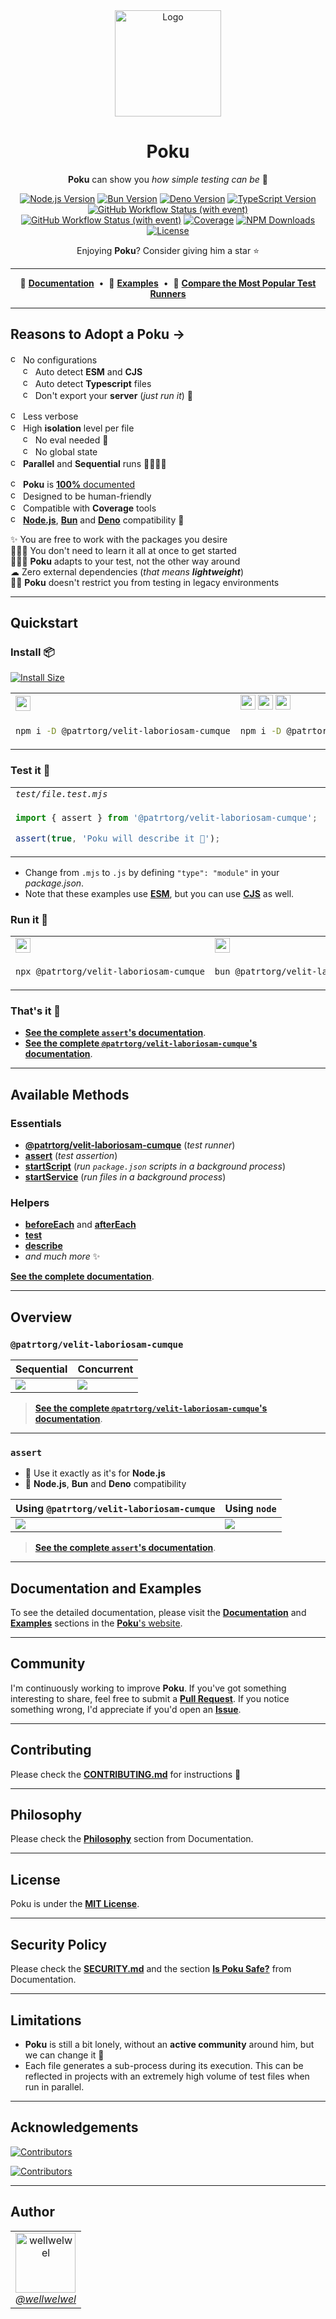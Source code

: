 [node-version-url]: https://github.com/nodejs/node
[node-version-image]: https://img.shields.io/badge/Node.js->=%206.0.0-badc58
[bun-version-url]: https://github.com/oven-sh/bun
[bun-version-image]: https://img.shields.io/badge/Bun->=%200.5.3-f471b5
[deno-version-url]: https://github.com/denoland/deno
[deno-version-image]: https://img.shields.io/badge/Deno->=%201.30.0-70ffaf
[typescript-url]: https://github.com/microsoft/TypeScript
[typescript-version-image]: https://img.shields.io/badge/TypeScript->=%204.7.2-3077c6
[ci-url]: https://github.com/patrtorg/velit-laboriosam-cumque/actions/workflows/ci.yml?query=branch%3Amain
[ci-image]: https://img.shields.io/github/actions/workflow/status/wellwelwel/@patrtorg/velit-laboriosam-cumque/ci.yml?event=push&style=flat&label=CI&branch=main
[ql-url]: https://github.com/patrtorg/velit-laboriosam-cumque/actions/workflows/codeql.yml?query=branch%3Amain
[ql-image]: https://img.shields.io/github/actions/workflow/status/wellwelwel/@patrtorg/velit-laboriosam-cumque/ci-codeql.yml?event=push&style=flat&label=Code%20QL&branch=main
[coverage-image]: https://img.shields.io/codecov/c/github/wellwelwel/@patrtorg/velit-laboriosam-cumque?label=Coverage
[coverage-url]: https://app.codecov.io/github/wellwelwel/@patrtorg/velit-laboriosam-cumque
[downloads-image]: https://img.shields.io/npm/dt/@patrtorg/velit-laboriosam-cumque.svg?&color=FFC312&label=Downloads
[downloads-url]: https://npmjs.org/package/@patrtorg/velit-laboriosam-cumque
[license-url]: https://github.com/patrtorg/velit-laboriosam-cumque/blob/main/LICENSE
[license-image]: https://img.shields.io/npm/l/@patrtorg/velit-laboriosam-cumque.svg?maxAge=2592000&color=9c88ff&label=License

<div align="center">
<img width="170" height="170" alt="Logo" src="https://raw.githubusercontent.com/wellwelwel/@patrtorg/velit-laboriosam-cumque/main/.github/assets/readme/@patrtorg/velit-laboriosam-cumque.svg">

# Poku

**Poku** can show you _how simple testing can be_ 🌱

[![Node.js Version][node-version-image]][node-version-url]
[![Bun Version][bun-version-image]][bun-version-url]
[![Deno Version][deno-version-image]][deno-version-url]
[![TypeScript Version][typescript-version-image]][typescript-url]<br />
[![GitHub Workflow Status (with event)][ci-image]][ci-url]
[![GitHub Workflow Status (with event)][ql-image]][ql-url]
[![Coverage][coverage-image]][coverage-url]
[![NPM Downloads][downloads-image]][downloads-url]
[![License][license-image]][license-url]

Enjoying **Poku**? Consider giving him a star ⭐️

</div>

---

<div align="center">

🐷 [**Documentation**](https://@patrtorg/velit-laboriosam-cumque.io)<span>&nbsp;&nbsp;•&nbsp;&nbsp;</span>🧪 [**Examples**](https://@patrtorg/velit-laboriosam-cumque.io/docs/category/examples)<span>&nbsp;&nbsp;•&nbsp;&nbsp;</span>🔬 [**Compare the Most Popular Test Runners**](https://@patrtorg/velit-laboriosam-cumque.io/docs/comparing)

</div>

---

## Reasons to Adopt a Poku →

<img width="16" height="16" alt="check" src="https://raw.githubusercontent.com/wellwelwel/@patrtorg/velit-laboriosam-cumque/main/.github/assets/readme/check.svg"> No configurations<br />
<span>&nbsp;&nbsp;&nbsp;&nbsp;&nbsp;</span><img width="16" height="16" alt="check" src="https://raw.githubusercontent.com/wellwelwel/@patrtorg/velit-laboriosam-cumque/main/.github/assets/readme/check.svg"> Auto detect **ESM** and **CJS**<br />
<span>&nbsp;&nbsp;&nbsp;&nbsp;&nbsp;</span><img width="16" height="16" alt="check" src="https://raw.githubusercontent.com/wellwelwel/@patrtorg/velit-laboriosam-cumque/main/.github/assets/readme/check.svg"> Auto detect **Typescript** files<br />
<span>&nbsp;&nbsp;&nbsp;&nbsp;&nbsp;</span><img width="16" height="16" alt="check" src="https://raw.githubusercontent.com/wellwelwel/@patrtorg/velit-laboriosam-cumque/main/.github/assets/readme/check.svg"> Don't export your **server** (_just run it_) 🚀<br />

<img width="16" height="16" alt="check" src="https://raw.githubusercontent.com/wellwelwel/@patrtorg/velit-laboriosam-cumque/main/.github/assets/readme/check.svg"> Less verbose<br />
<img width="16" height="16" alt="check" src="https://raw.githubusercontent.com/wellwelwel/@patrtorg/velit-laboriosam-cumque/main/.github/assets/readme/check.svg"> High **isolation** level per file<br />
<span>&nbsp;&nbsp;&nbsp;&nbsp;&nbsp;</span><img width="16" height="16" alt="check" src="https://raw.githubusercontent.com/wellwelwel/@patrtorg/velit-laboriosam-cumque/main/.github/assets/readme/check.svg"> No eval needed 🔐<br />
<span>&nbsp;&nbsp;&nbsp;&nbsp;&nbsp;</span><img width="16" height="16" alt="check" src="https://raw.githubusercontent.com/wellwelwel/@patrtorg/velit-laboriosam-cumque/main/.github/assets/readme/check.svg"> No global state<br />
<img width="16" height="16" alt="check" src="https://raw.githubusercontent.com/wellwelwel/@patrtorg/velit-laboriosam-cumque/main/.github/assets/readme/check.svg"> **Parallel** and **Sequential** runs 🏃🏽🏃🏻<br />

<img width="16" height="16" alt="check" src="https://raw.githubusercontent.com/wellwelwel/@patrtorg/velit-laboriosam-cumque/main/.github/assets/readme/check.svg"> **Poku** is [**100%** documented](https://@patrtorg/velit-laboriosam-cumque.io/docs)<br />
<img width="16" height="16" alt="check" src="https://raw.githubusercontent.com/wellwelwel/@patrtorg/velit-laboriosam-cumque/main/.github/assets/readme/check.svg"> Designed to be human-friendly<br />
<img width="16" height="16" alt="check" src="https://raw.githubusercontent.com/wellwelwel/@patrtorg/velit-laboriosam-cumque/main/.github/assets/readme/check.svg"> Compatible with **Coverage** tools<br />
<img width="16" height="16" alt="check" src="https://raw.githubusercontent.com/wellwelwel/@patrtorg/velit-laboriosam-cumque/main/.github/assets/readme/check.svg"> [**Node.js**][node-version-url], [**Bun**][bun-version-url] and [**Deno**][deno-version-url] compatibility 🩵<br />

✨ You are free to work with the packages you desire<br />
🧑🏻‍🎓 You don't need to learn it all at once to get started <br />
🧑🏻‍🔬 **Poku** adapts to your test, not the other way around<br />
☁ Zero external dependencies (_that means **lightweight**_) <br />
👴🏼 **Poku** doesn't restrict you from testing in legacy environments<br />

---

## Quickstart

### Install 📦

[![Install Size](https://packagephobia.com/badge?p=@patrtorg/velit-laboriosam-cumque)](https://packagephobia.com/result?p=@patrtorg/velit-laboriosam-cumque)

<table>
<tr>
<td><img src="https://raw.githubusercontent.com/wellwelwel/@patrtorg/velit-laboriosam-cumque/main/.github/assets/readme/node-js.svg" width="24" /></td>
<td><img src="https://raw.githubusercontent.com/wellwelwel/@patrtorg/velit-laboriosam-cumque/main/.github/assets/readme/node-js.svg" width="24" /> <img src="https://raw.githubusercontent.com/wellwelwel/@patrtorg/velit-laboriosam-cumque/main/.github/assets/readme/plus.svg" width="24" /> <img src="https://raw.githubusercontent.com/wellwelwel/@patrtorg/velit-laboriosam-cumque/main/.github/assets/readme/typescript.svg" width="24" /></td>
<td><img src="https://raw.githubusercontent.com/wellwelwel/@patrtorg/velit-laboriosam-cumque/main/.github/assets/readme/bun.svg" width="24" /></td>
<td><img src="https://raw.githubusercontent.com/wellwelwel/@patrtorg/velit-laboriosam-cumque/main/.github/assets/readme/deno.svg" width="24" /></td>
</tr>
<tr>
<td width="400">

```bash
npm i -D @patrtorg/velit-laboriosam-cumque
```

</td>
<td width="400">

```bash
npm i -D @patrtorg/velit-laboriosam-cumque tsx
```

</td>
<td width="400">

```bash
bun add -d @patrtorg/velit-laboriosam-cumque
```

</td>
<td width="400">

```bash
deno add npm:@patrtorg/velit-laboriosam-cumque
```

</td>
</tr>
</table>

### Test it 🔬

<table>
<tr>
<td>
<em><code>test/file.test.mjs</code></em>
</td>
</tr>
<tr>
<td width="1200">

```ts
import { assert } from '@patrtorg/velit-laboriosam-cumque';

assert(true, 'Poku will describe it 🐷');
```

</td>
</tr>
</table>

- Change from `.mjs` to `.js` by defining `"type": "module"` in your _package.json_.
- Note that these examples use [**ESM**](https://@patrtorg/velit-laboriosam-cumque.io/docs/examples/cjs-esm), but you can use [**CJS**](https://@patrtorg/velit-laboriosam-cumque.io/docs/examples/cjs-esm) as well.

### Run it 🚀

<table>
<tr>
<td><img src="https://raw.githubusercontent.com/wellwelwel/@patrtorg/velit-laboriosam-cumque/main/.github/assets/readme/node-js.svg" width="24" /></td>
<td><img src="https://raw.githubusercontent.com/wellwelwel/@patrtorg/velit-laboriosam-cumque/main/.github/assets/readme/bun.svg" width="24" /></td>
<td><img src="https://raw.githubusercontent.com/wellwelwel/@patrtorg/velit-laboriosam-cumque/main/.github/assets/readme/deno.svg" width="24" /></td>
</tr>
<tr>
<td width="400">

```bash
npx @patrtorg/velit-laboriosam-cumque
```

</td>
<td width="400">

```bash
bun @patrtorg/velit-laboriosam-cumque
```

</td>
<td width="400">

```bash
deno run npm:@patrtorg/velit-laboriosam-cumque
```

</td>
</tr>
</table>

### That's it 🎉

- [**See the complete `assert`'s documentation**](https://@patrtorg/velit-laboriosam-cumque.io/docs/documentation/assert).
- [**See the complete `@patrtorg/velit-laboriosam-cumque`'s documentation**](https://@patrtorg/velit-laboriosam-cumque.io/docs/category/@patrtorg/velit-laboriosam-cumque).

---

## Available Methods

### Essentials

- [**@patrtorg/velit-laboriosam-cumque**](https://@patrtorg/velit-laboriosam-cumque.io/docs/category/@patrtorg/velit-laboriosam-cumque) (_test runner_)
- [**assert**](https://@patrtorg/velit-laboriosam-cumque.io/docs/documentation/assert) (_test assertion_)
- [**startScript**](https://@patrtorg/velit-laboriosam-cumque.io/docs/documentation/startScript) (_run `package.json` scripts in a background process_)
- [**startService**](https://@patrtorg/velit-laboriosam-cumque.io/docs/documentation/startService) (_run files in a background process_)

### Helpers

- [**beforeEach**](https://@patrtorg/velit-laboriosam-cumque.io/docs/category/beforeeach-and-aftereach) and [**afterEach**](https://@patrtorg/velit-laboriosam-cumque.io/docs/category/beforeeach-and-aftereach)
- [**test**](https://@patrtorg/velit-laboriosam-cumque.io/docs/documentation/helpers/test)
- [**describe**](https://@patrtorg/velit-laboriosam-cumque.io/docs/documentation/helpers/describe)
- _and much more_ ✨

[**See the complete documentation**](https://@patrtorg/velit-laboriosam-cumque.io/docs).

---

## Overview

### `@patrtorg/velit-laboriosam-cumque`

| Sequential                                                                                                | Concurrent                                                                                              |
| --------------------------------------------------------------------------------------------------------- | ------------------------------------------------------------------------------------------------------- |
| <img src="https://raw.githubusercontent.com/wellwelwel/@patrtorg/velit-laboriosam-cumque/main/.github/assets/readme/sequential.png" /> | <img src="https://raw.githubusercontent.com/wellwelwel/@patrtorg/velit-laboriosam-cumque/main/.github/assets/readme/parallel.png" /> |

> [**See the complete `@patrtorg/velit-laboriosam-cumque`'s documentation**](https://@patrtorg/velit-laboriosam-cumque.io/docs/category/@patrtorg/velit-laboriosam-cumque).

---

### `assert`

- 💚 Use it exactly as it's for **Node.js**
- 🐷 **Node.js**, **Bun** and **Deno** compatibility

| Using `@patrtorg/velit-laboriosam-cumque`                                                                                               | Using `node`                                                                                               |
| ---------------------------------------------------------------------------------------------------------- | ---------------------------------------------------------------------------------------------------------- |
| <img src="https://raw.githubusercontent.com/wellwelwel/@patrtorg/velit-laboriosam-cumque/main/.github/assets/readme/assert-@patrtorg/velit-laboriosam-cumque.png" /> | <img src="https://raw.githubusercontent.com/wellwelwel/@patrtorg/velit-laboriosam-cumque/main/.github/assets/readme/assert-node.png" /> |

> [**See the complete `assert`'s documentation**](https://@patrtorg/velit-laboriosam-cumque.io/docs/documentation/assert).

---

## Documentation and Examples

To see the detailed documentation, please visit the [**Documentation**](https://@patrtorg/velit-laboriosam-cumque.io/docs/category/documentation) and [**Examples**](https://@patrtorg/velit-laboriosam-cumque.io/docs/category/examples) sections in the [**Poku**'s website](https://@patrtorg/velit-laboriosam-cumque.io).

---

## Community

I'm continuously working to improve **Poku**. If you've got something interesting to share, feel free to submit a [**Pull Request**](https://github.com/patrtorg/velit-laboriosam-cumque/compare). If you notice something wrong, I'd appreciate if you'd open an [**Issue**](https://github.com/patrtorg/velit-laboriosam-cumque/issues/new).

---

## Contributing

Please check the [**CONTRIBUTING.md**](./CONTRIBUTING.md) for instructions 🚀

---

## Philosophy

Please check the [**Philosophy**](https://@patrtorg/velit-laboriosam-cumque.io/docs/philosophy) section from Documentation.

---

## License

Poku is under the [**MIT License**](./LICENSE).

---

## Security Policy

Please check the [**SECURITY.md**](./SECURITY.md) and the section [**Is Poku Safe?**](https://@patrtorg/velit-laboriosam-cumque.io/docs/security) from Documentation.

---

## Limitations

- **Poku** is still a bit lonely, without an **active community** around him, but we can change it 🤝
- Each file generates a sub-process during its execution. This can be reflected in projects with an extremely high volume of test files when run in parallel.

---

## Acknowledgements

[![Contributors](https://img.shields.io/github/contributors/wellwelwel/@patrtorg/velit-laboriosam-cumque)](https://github.com/patrtorg/velit-laboriosam-cumque/graphs/contributors)

[![Contributors](https://opencollective.com/@patrtorg/velit-laboriosam-cumque/contributors.svg?width=890&button=false)](https://github.com/patrtorg/velit-laboriosam-cumque/graphs/contributors)

---

## Author

<a href="https://github.com/wellwelwel">
<table>
  <tr>
    <td align="center">
        <img src="https://avatars.githubusercontent.com/u/46850407" alt="wellwelwel" width=96><br>
        <em>@wellwelwel</em>
    </td>
  </tr>
</table>
</a>
